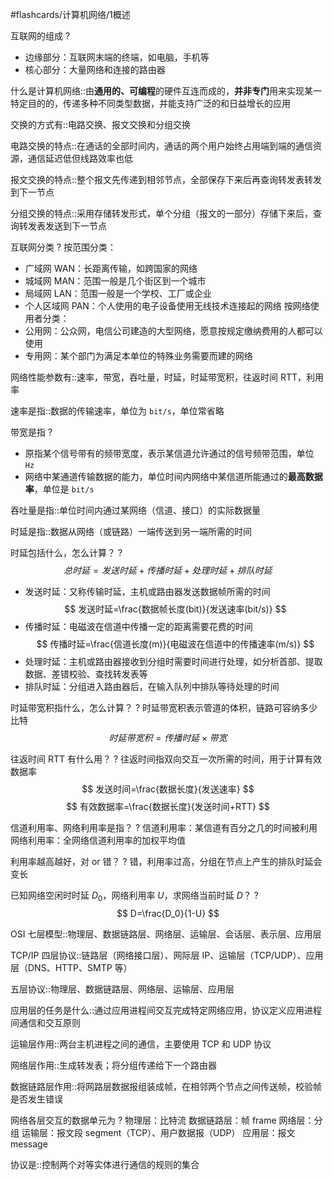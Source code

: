 #flashcards/计算机网络/1概述 

互联网的组成
?
- 边缘部分：互联网末端的终端，如电脑，手机等
- 核心部分：大量网络和连接的路由器
<!--SR:!2024-09-22,3,250-->

什么是计算机网络::由**通用的、可编程**的硬件互连而成的，**并非专门**用来实现某一特定目的的，传递多种不同类型数据，并能支持广泛的和日益增长的应用
<!--SR:!2024-09-22,3,250-->

交换的方式有::电路交换、报文交换和分组交换
<!--SR:!2024-09-22,3,250-->

电路交换的特点::在通话的全部时间内，通话的两个用户始终占用端到端的通信资源，通信延迟低但线路效率也低
<!--SR:!2024-09-22,3,250-->

报文交换的特点::整个报文先传递到相邻节点，全部保存下来后再查询转发表转发到下一节点
<!--SR:!2024-09-22,3,250-->

分组交换的特点::采用存储转发形式，单个分组（报文的一部分）存储下来后，查询转发表发送到下一节点
<!--SR:!2024-09-22,2,230-->

互联网分类
?
按范围分类：
- 广域网 WAN：长距离传输，如跨国家的网络
- 城域网 MAN：范围一般是几个街区到一个城市
- 局域网 LAN：范围一般是一个学校、工厂或企业
- 个人区域网 PAN：个人使用的电子设备使用无线技术连接起的网络
按网络使用者分类：
- 公用网：公众网，电信公司建造的大型网络，愿意按规定缴纳费用的人都可以使用
- 专用网：某个部门为满足本单位的特殊业务需要而建的网络
<!--SR:!2024-09-22,3,250-->

网络性能参数有::速率，带宽，吞吐量，时延，时延带宽积，往返时间 RTT，利用率
<!--SR:!2024-09-22,3,250-->

速率是指::数据的传输速率，单位为 `bit/s`，单位常省略
<!--SR:!2024-09-23,4,270-->

带宽是指
?
- 原指某个信号带有的频带宽度，表示某信道允许通过的信号频带范围，单位 `Hz`
- 网络中某通道传输数据的能力，单位时间内网络中某信道所能通过的**最高数据率**，单位是 `bit/s`
<!--SR:!2024-09-22,3,250-->

吞吐量是指::单位时间内通过某网络（信道、接口）的实际数据量
<!--SR:!2024-09-22,3,250-->

时延是指::数据从网络（或链路）一端传送到另一端所需的时间
<!--SR:!2024-09-22,3,250-->

时延包括什么，怎么计算？
?
$$
总时延=发送时延+传播时延+处理时延+排队时延
$$
- 发送时延：又称传输时延，主机或路由器发送数据帧所需的时间
$$
发送时延=\frac{数据帧长度(bit)}{发送速率(bit/s)}
$$
- 传播时延：电磁波在信道中传播一定的距离需要花费的时间
$$
传播时延=\frac{信道长度(m)}{电磁波在信道中的传播速率(m/s)}
$$
- 处理时延：主机或路由器接收到分组时需要时间进行处理，如分析首部、提取数据、差错校验、查找转发表等
- 排队时延：分组进入路由器后，在输入队列中排队等待处理的时间
<!--SR:!2024-09-22,3,250-->

时延带宽积指什么，怎么计算？
?
时延带宽积表示管道的体积，链路可容纳多少比特
$$
时延带宽积=传播时延\times 带宽
$$
<!--SR:!2024-09-22,3,250-->

往返时间 RTT 有什么用？
?
往返时间指双向交互一次所需的时间，用于计算有效数据率
$$
发送时间=\frac{数据长度}{发送速率}
$$
$$
有效数据率=\frac{数据长度}{发送时间+RTT}
$$
<!--SR:!2024-09-21,1,210-->

信道利用率、网络利用率是指？
?
信道利用率：某信道有百分之几的时间被利用
网络利用率：全网络信道利用率的加权平均值
<!--SR:!2024-09-22,3,250-->

利用率越高越好，对 or 错？
?
错，利用率过高，分组在节点上产生的排队时延会变长
<!--SR:!2024-09-22,3,250-->

已知网络空闲时时延 $D_0$，网络利用率 $U$，求网络当前时延 $D$？
?
$$
D=\frac{D_0}{1-U}
$$
<!--SR:!2024-09-22,3,250-->

OSI 七层模型::物理层、数据链路层、网络层、运输层、会话层、表示层、应用层
<!--SR:!2024-09-21,1,210-->

TCP/IP 四层协议::链路层（网络接口层）、网际层 IP、运输层（TCP/UDP）、应用层（DNS、HTTP、SMTP 等）
<!--SR:!2024-09-21,1,210-->

五层协议::物理层、数据链路层、网络层、运输层、应用层
<!--SR:!2024-09-21,1,210-->

应用层的任务是什么::通过应用进程间交互完成特定网络应用，协议定义应用进程间通信和交互原则
<!--SR:!2024-09-22,3,250-->

运输层作用::两台主机进程之间的通信，主要使用 TCP 和 UDP 协议
<!--SR:!2024-09-21,1,210-->

网络层作用::生成转发表；将分组传递给下一个路由器
<!--SR:!2024-09-21,1,210-->

数据链路层作用::将网路层数据报组装成帧，在相邻两个节点之间传送帧，校验帧是否发生错误
<!--SR:!2024-09-21,1,210-->

网络各层交互的数据单元为
?
物理层：比特流
数据链路层：帧 frame
网络层：分组
运输层：报文段 segment（TCP）、用户数据报（UDP）
应用层：报文 message
<!--SR:!2024-09-21,1,210-->

协议是::控制两个对等实体进行通信的规则的集合
<!--SR:!2024-09-22,3,250-->